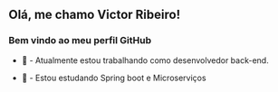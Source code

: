 ## Olá, me chamo Victor Ribeiro! 
### Bem vindo ao meu perfil GitHub




- 🔭 - Atualmente estou trabalhando como desenvolvedor back-end.

- 🌱 - Estou estudando Spring boot e Microserviços



